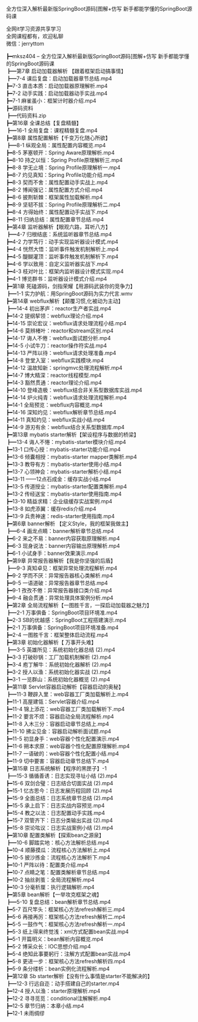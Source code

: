 全方位深入解析最新版SpringBoot源码[图解+仿写 新手都能学懂的SpringBoot源码课

全网it学习资源共享学习<br>全网课程都有，欢迎私聊<br>微信：jerryttom<br>

┣━mksz404 – 全方位深入解析最新版SpringBoot源码[图解+仿写 新手都能学懂的SpringBoot源码课<br> ┣━第7章 启动加载器解析 【跟着框架启动搞事情】<br> ┣━7-4 课后复盘：启动加载器章节总结.mp4<br> ┣━7-3 直击本质：启动加载器原理解析.mp4<br> ┣━7-2 动手实践：启动加载器动手实战.mp4<br> ┣━7-1 麻雀虽小：框架计时器介绍.mp4<br> ┣━源码资料<br> ┣━代码资料.zip<br> ┣━第16章 全课总结【复盘精髓】<br> ┣━16-1 全局复盘：课程精髓复盘.mp4<br> ┣━第8章 属性配置解析【千变万化随心所欲】<br> ┣━8-1 纵观全局：属性配置内容概览.mp4<br> ┣━8-5 茅塞顿开：Spring Aware原理解析.mp4<br> ┣━8-10 持之以恒：Spring Profile原理解析三.mp4<br> ┣━8-8 学无止境：Spring Profile原理解析一.mp4<br> ┣━8-7 灼见真知：Spring Profile功能介绍.mp4<br> ┣━8-3 契而不舍：属性配置动手实战上.mp4<br> ┣━8-2 博闻强记：属性配置方式介绍.mp4<br> ┣━8-6 披荆斩棘：框架属性加载解析.mp4<br> ┣━8-9 坚韧不拔：Spring Profile原理解析二.mp4<br> ┣━8-4 方得始终：属性配置动手实战下.mp4<br> ┣━8-11 归纳总结：属性配置章节总结.mp4<br> ┣━第4章 监听器解析【眼观六路，耳听八方】<br> ┣━4-7 归根结底：系统监听器章节总结.mp4<br> ┣━4-2 力学笃行：动手实现监听器设计模式.mp4<br> ┣━4-4 恍然大悟：监听事件触发机制解析上.mp4<br> ┣━4-5 醍醐灌顶：监听事件触发机制解析下.mp4<br> ┣━4-6 学以致用：自定义监听器实战下.mp4<br> ┣━4-3 枝对叶比：框架内监听器设计模式实现.mp4<br> ┣━4-1 博览群书：监听器设计模式介绍.mp4<br> ┣━第1章 死磕源码，剑指荣耀【用源码武装你的竞争力】<br> ┣━1-1 实力护航：用SpringBoot源码为实力代言.wmv<br> ┣━第14章 webflux解析【颠覆习惯,化被动为主动】<br> ┣━14-4 初出茅庐：reactor生产者实战.mp4<br> ┣━14-2 提纲挈领：webflux理论介绍.mp4<br> ┣━14-15 崇论宏议：webflux请求处理流程小结.mp4<br> ┣━14-6 莫辨楮叶：reactor和stream区别.mp4<br> ┣━14-17 诲人不倦：webflux面试题分析.mp4<br> ┣━14-5 小试牛刀：reactor操作符实战.mp4<br> ┣━14-13 严阵以待：webflux请求处理准备.mp4<br> ┣━14-8 登堂入室：webflux实践模块.mp4<br> ┣━14-12 温故知新：springmvc处理流程解析.mp4<br> ┣━14-7 博大精深：reactor线程模型.mp4<br> ┣━14-3 豁然贯通：reactor理论介绍.mp4<br> ┣━14-10 登峰造极：webflux结合非关系型数据库实战.mp4<br> ┣━14-14 炉火纯青：webflux请求处理流程解析.mp4<br> ┣━14-1 全局预览：webflux内容概览.mp4<br> ┣━14-16 深知灼见：webflux解析章节总结.mp4<br> ┣━14-11 真知灼见：webflux实战小结.mp4<br> ┣━14-9 游刃有余：webflux结合关系型数据库.mp4<br> ┣━第13章 mybatis starter解析【架设程序与数据的桥梁】<br> ┣━13-4 诲人不惓：mybatis-starter模块介绍.mp4<br> ┣━13-1 口传心授：mybatis-starter功能介绍.mp4<br> ┣━13-6 倾囊相授：mybatis-starter mapper类解析.mp4<br> ┣━13-3 教导有方：mybatis-starter使用小结.mp4<br> ┣━13-7 心领神会：mybatis-starter解析小结.mp4<br> ┣━13-11 ——12点石成金：缓存实战小结.mp4<br> ┣━13-5 传道授业：mybatis-starter配置类解析.mp4<br> ┣━13-2 传经送宝：mybatis-starter使用指南.mp4<br> ┣━13-10 精益求精：企业级缓存实战案例.mp4<br> ┣━13-8 如虎添翼：缓存redis介绍.mp4<br> ┣━13-9 兵贵神速：redis-starter使用指南.mp4<br> ┣━第6章 banner解析 【定义Style，我的框架我做主】<br> ┣━6-4 画龙点睛：banner解析章节总结.mp4<br> ┣━6-2 来之不易：banner内容获取原理解析.mp4<br> ┣━6-3 现身说法：banner内容输出原理解析.mp4<br> ┣━6-1 小试身手：banner效果演示.mp4<br> ┣━第9章 异常报告器解析【我是你坚强的后盾】<br> ┣━9-3 真知卓见：框架异常处理流程解析.mp4<br> ┣━9-2 学而不厌：异常报告器核心类解析.mp4<br> ┣━9-5 一语道破：异常报告器章节总结.mp4<br> ┣━9-1 孜孜不倦：异常报告器接口类介绍.mp4<br> ┣━9-4 融会贯通：异常处理具体案例分析.mp4<br> ┣━第2章 全局流程解析【一图胜千言，一探启动加载器之魅力】<br> ┣━2-1 万事俱备：SpringBoot项目环境准.mp4<br> ┣━2-3 SB的优越感：SpringBoot工程搭建演示.mp4<br> ┣━2-1 万事俱备：SpringBoot项目环境准备.mp4<br> ┣━2-4 一图胜千言：框架整体启动流程.mp4<br> ┣━第3章 初始化器解析【 万事开头难】<br> ┣━3-5 英雄所见：系统初始化器总结 (2).mp4<br> ┣━3-3 打破砂锅：工厂加载机制解析 (2).mp4<br> ┣━3-4 庖丁解牛：系统初始化器解析 (2).mp4<br> ┣━3-2 授人以渔：系统初始化器实战 (2).mp4<br> ┣━3-1 一览群山：系统初始化器概览 (2).mp4<br> ┣━第11章 Servlet容器启动解析【容器启动的奥秘】<br> ┣━11-3 鞭辟入里：web容器工厂类加载解析上.mp4<br> ┣━11-1 高屋建瓴：Servlet容器介绍.mp4<br> ┣━11-4 锦上添花：web容器工厂类加载解析下.mp4<br> ┣━11-2 要言不烦：容器启动全局流程解析.mp4<br> ┣━11-8 入木三分：容器启动章节总结上.mp4<br> ┣━11-10 拂尘见金：容器启动解析面试题.mp4<br> ┣━11-5 初显身手：web容器个性化配置演示.mp4<br> ┣━11-6 朔本求原：web容器个性化配置原理解析.mp4<br> ┣━11-7 一语破的：web容器个性化配置小结.mp4<br> ┣━11-9 切中要害：容器启动章节总结下.mp4<br> ┣━第15章 日志系统解析【程序的黑匣子】-1<br> ┣━15-3 循循善诱：日志实现寻址小结 (2).mp4<br> ┣━15-6 双剑合璧：日志结合切面实战 (2).mp4<br> ┣━15-1 忆古思今：日志发展历程回顾 (2).mp4<br> ┣━15-9 全面总结：日志系统章节总结 (2).mp4<br> ┣━15-5 承上启下：日志实战内容预览.mp4<br> ┣━15-4 教之以法：日志配置动手实践.mp4<br> ┣━15-7 双管齐下：日志分类输出实战 (2).mp4<br> ┣━15-8 崇论吰议：日志实战案例小结 (2).mp4<br> ┣━第10章 配置类解析【探索bean之源泉】<br> ┣━10-6 脚踏实地：核心方法解析总结.mp4<br> ┣━10-4 顺藤摸瓜：流程核心方法解析上.mp4<br> ┣━10-5 披沙拣金：流程核心方法解析下.mp4<br> ┣━10-1 严阵以待：配置类介绍.mp4<br> ┣━10-7 点睛之笔：配置类解析章节总结.mp4<br> ┣━10-2 抽丝剥茧：全局流程解析.mp4<br> ┣━10-3 分毫析厘：执行逻辑解析.mp4<br> ┣━第5章 bean解析【一举攻克框架之魂】<br> ┣━5-10 复盘总结：bean解析章节总结.mp4<br> ┣━5-7 百尺竿头：框架核心方法refresh解析三.mp4<br> ┣━5-6 再接再厉：框架核心方法refresh解析二.mp4<br> ┣━5-5 一鼓作气：框架核心方法refresh解析一.mp4<br> ┣━5-3 纸上得来终觉浅：xml方式配置bean实战.mp4<br> ┣━5-1 开篇明义：bean解析内容概览.mp4<br> ┣━5-2 博采众长：IOC思想介绍.mp4<br> ┣━5-4 绝知此事要躬行：注解方式配置bean实战.mp4<br> ┣━5-8 更进一步：框架核心方法refresh解析四.mp4<br> ┣━5-9 条分缕析：bean实例化流程解析.mp4<br> ┣━第12章 Sb starter解析【没有什么事情是starter不能解决的】<br> ┣━12-3 行远自迩：动手搭建自己的starter.mp4<br> ┣━12-4 授人以渔：starter原理解析.mp4<br> ┣━12-2 寻寻觅觅：conditional注解解析.mp4<br> ┣━12-5 章节归纳：本章小结.mp4<br> ┣━12-1 未雨绸缪